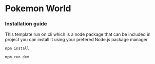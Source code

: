 # Pokemon World

###  Installation guide

This template run on cli which is a node package that can be included in project you can install it using your prefered Node.js package manager

```shell
npm install
```
```shell
npm run dev
```
 
